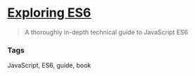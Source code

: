 # [Exploring ES6](http://exploringjs.com/es6/)

> A thoroughly in-depth technical guide to JavaScript ES6

### Tags

JavaScript, ES6, guide, book
